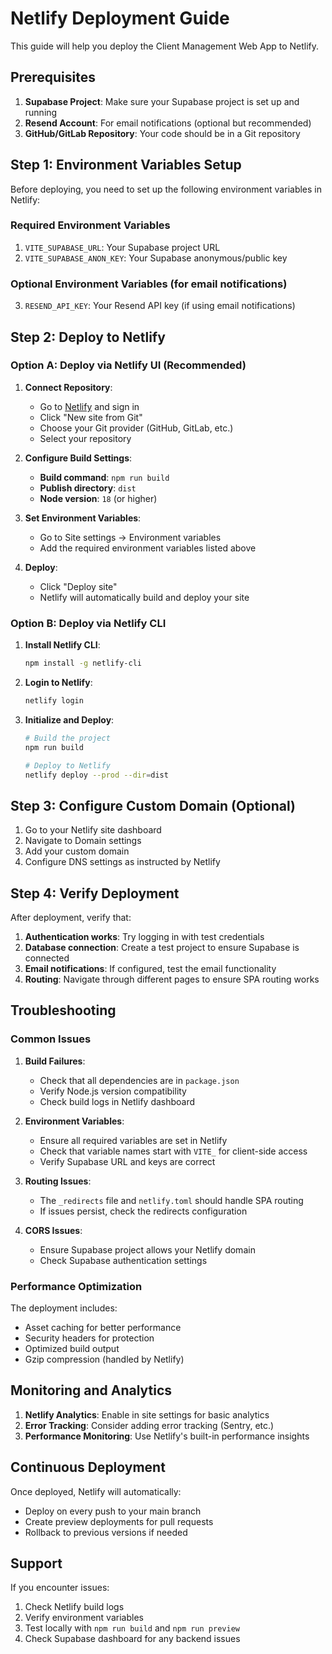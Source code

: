 # Netlify Deployment Guide

This guide will help you deploy the Client Management Web App to Netlify.

## Prerequisites

1. **Supabase Project**: Make sure your Supabase project is set up and running
2. **Resend Account**: For email notifications (optional but recommended)
3. **GitHub/GitLab Repository**: Your code should be in a Git repository

## Step 1: Environment Variables Setup

Before deploying, you need to set up the following environment variables in Netlify:

### Required Environment Variables

1. `VITE_SUPABASE_URL`: Your Supabase project URL
2. `VITE_SUPABASE_ANON_KEY`: Your Supabase anonymous/public key

### Optional Environment Variables (for email notifications)

3. `RESEND_API_KEY`: Your Resend API key (if using email notifications)

## Step 2: Deploy to Netlify

### Option A: Deploy via Netlify UI (Recommended)

1. **Connect Repository**:

   - Go to [Netlify](https://netlify.com) and sign in
   - Click "New site from Git"
   - Choose your Git provider (GitHub, GitLab, etc.)
   - Select your repository

2. **Configure Build Settings**:

   - **Build command**: `npm run build`
   - **Publish directory**: `dist`
   - **Node version**: `18` (or higher)

3. **Set Environment Variables**:

   - Go to Site settings → Environment variables
   - Add the required environment variables listed above

4. **Deploy**:
   - Click "Deploy site"
   - Netlify will automatically build and deploy your site

### Option B: Deploy via Netlify CLI

1. **Install Netlify CLI**:

   ```bash
   npm install -g netlify-cli
   ```

2. **Login to Netlify**:

   ```bash
   netlify login
   ```

3. **Initialize and Deploy**:

   ```bash
   # Build the project
   npm run build

   # Deploy to Netlify
   netlify deploy --prod --dir=dist
   ```

## Step 3: Configure Custom Domain (Optional)

1. Go to your Netlify site dashboard
2. Navigate to Domain settings
3. Add your custom domain
4. Configure DNS settings as instructed by Netlify

## Step 4: Verify Deployment

After deployment, verify that:

1. **Authentication works**: Try logging in with test credentials
2. **Database connection**: Create a test project to ensure Supabase is connected
3. **Email notifications**: If configured, test the email functionality
4. **Routing**: Navigate through different pages to ensure SPA routing works

## Troubleshooting

### Common Issues

1. **Build Failures**:

   - Check that all dependencies are in `package.json`
   - Verify Node.js version compatibility
   - Check build logs in Netlify dashboard

2. **Environment Variables**:

   - Ensure all required variables are set in Netlify
   - Check that variable names start with `VITE_` for client-side access
   - Verify Supabase URL and keys are correct

3. **Routing Issues**:

   - The `_redirects` file and `netlify.toml` should handle SPA routing
   - If issues persist, check the redirects configuration

4. **CORS Issues**:
   - Ensure Supabase project allows your Netlify domain
   - Check Supabase authentication settings

### Performance Optimization

The deployment includes:

- Asset caching for better performance
- Security headers for protection
- Optimized build output
- Gzip compression (handled by Netlify)

## Monitoring and Analytics

1. **Netlify Analytics**: Enable in site settings for basic analytics
2. **Error Tracking**: Consider adding error tracking (Sentry, etc.)
3. **Performance Monitoring**: Use Netlify's built-in performance insights

## Continuous Deployment

Once deployed, Netlify will automatically:

- Deploy on every push to your main branch
- Create preview deployments for pull requests
- Rollback to previous versions if needed

## Support

If you encounter issues:

1. Check Netlify build logs
2. Verify environment variables
3. Test locally with `npm run build` and `npm run preview`
4. Check Supabase dashboard for any backend issues
